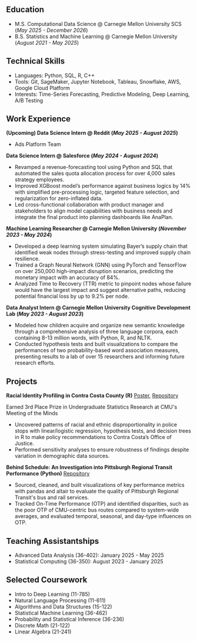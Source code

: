 ## Education							       		
- M.S. Computational Data Science	@ Carnegie Mellon University SCS (_May 2025 - December 2026_)
- B.S. Statistics and Machine Learning @ Carnegie Mellon University (_August 2021 - May 2025_)

## Technical Skills

- Languages: Python, SQL, R, C++
- Tools: Git, SageMaker, Jupyter Notebook, Tableau, Snowflake, AWS, Google Cloud Platform
- Interests: Time-Series Forecasting, Predictive Modeling, Deep Learning, A/B Testing

## Work Experience


**(Upcoming) Data Science Intern @ Reddit (_May 2025 - August 2025_)**
- Ads Platform Team

**Data Science Intern @ Salesforce (_May 2024 - August 2024_)**
- Revamped a revenue-forecasting tool using Python and SQL that automated the sales quota allocation process for over 4,000 sales strategy employees. 
- Improved XGBoost model’s performance against business logics by 14% with simplified pre-processing logic, targeted feature selection, and regularization for zero-inflated data.
- Led cross-functional collaboration with product manager and stakeholders to align model capabilities with business needs and integrate the final product into planning dashboards like AnaPlan.


**Machine Learning Researcher @ Carnegie Mellon University (_November 2023 - May 2024_)**
- Developed a deep learning system simulating Bayer’s supply chain that identified weak nodes through stress-testing and improved supply chain resilience. 
- Trained a Graph Neural Network (GNN) using PyTorch and TensorFlow on over 250,000 high-impact disruption scenarios, predicting the monetary impact with an accuracy of 84%.  
- Analyzed Time to Recovery (TTR) metric to pinpoint nodes whose failure would have the largest impact and suggest alternative paths, reducing potential financial loss by up to 9.2% per node.


**Data Analyst Intern @ Carnegie Mellon University Cognitive Development Lab (_May 2023 - August 2023_)**
- Modeled how children acquire and organize new semantic knowledge through a comprehensive analysis of three language corpora, each containing 8-13 million words, with Python, R, and NLTK.
- Conducted hypothesis tests and built visualizations to compare the performances of two probability-based word association measures, presenting results to a lab of over 15 researchers and informing future research efforts.

## Projects
**Racial Identity Profiling in Contra Costa County (R)**
[Poster](https://www.stat.cmu.edu/capstoneresearch/spring2024/490files/poster2.pdf), [Repository](https://github.com/ewxiao/Racial-Identity-Profiling)

Earned 3rd Place Prize in Undergraduate Statistics Research at CMU's Meeting of the Minds

- Uncovered patterns of racial and ethnic disproportionality in police stops with linear/logistic regression, hypothesis tests, and decision trees in R to make policy recommendations to Contra Costa’s Office of Justice. 
- Performed sensitivity analyses to ensure robustness of findings despite variation in demographic data sources.

**Behind Schedule: An Investigation into Pittsburgh Regional Transit Performance (Python)**
[Repository](https://github.com/noelaniphillips/pittsburgh-bus-project/tree/main)

- Sourced, cleaned, and built visualizations of key performance metrics with pandas and altair to evaluate the quality of Pittsburgh Regional Transit's bus and rail services.
- Tracked On-Time Performance (OTP) and identified disparities, such as the poor OTP of CMU-centric bus routes compared to system-wide averages, and evaluated temporal, seasonal, and day-type influences on OTP.

## Teaching Assistantships 

- Advanced Data Analysis (36-402): January 2025 - May 2025
- Statistical Computing (36-350): August 2023 - January 2025

## Selected Coursework

- Intro to Deep Learning (11-785)
- Natural Language Processing (11-611)
- Algorithms and Data Structures (15-122)
- Statistical Machine Learning (36-462)
- Probability and Statistical Inference (36-236)
- Discrete Math (21-122)
- Linear Algebra (21-241)



